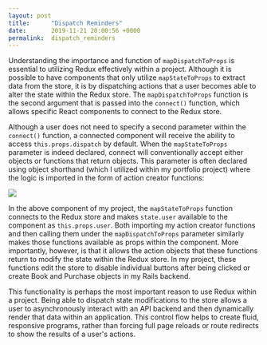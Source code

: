 ```yaml
---
layout: post
title:      "Dispatch Reminders"
date:       2019-11-21 20:00:56 +0000
permalink:  dispatch_reminders
---
```



Understanding the importance and function of `mapDispatchToProps` is essential to utilizing Redux effectively within a project. Although it is possible to have components that only utilize `mapStateToProps` to extract data from the store, it is by dispatching actions that a user becomes able to alter the state within the Redux store. The `mapDispatchToProps` function is the second argument that is passed into the `connect()` function, which allows specific React components to connect to the Redux store.

Although a user does not need to specify a second parameter within the `connect()` function, a connected component will receive the ability to access `this.props.dispatch` by default. When the `mapStateToProps` parameter is indeed declared, connect will conventionally accept either objects or functions that return objects. This parameter is often declared using object shorthand (which I utilized within my portfolio project) where the logic is imported in the form of action creator functions:

![](https://i.imgur.com/3cxywS8.png)

In the above component of my project, the `mapStateToProps` function connects to the Redux store and makes `state.user` available to the component as `this.props.user`. Both importing my action creator functions and then calling them under the `mapDispatchToProps` parameter similarly makes those functions available as props within the component. More importantly, however, is that it allows the action objects that these functions return to modify the state within the Redux store. In my project, these functions edit the store to disable individual buttons after being clicked or create Book and Purchase objects in my Rails backend.

This functionality is perhaps the most important reason to use Redux within a project. Being able to dispatch state modifications to the store allows a user to asynchronously interact with an API backend and then dynamically render that data within an application. This control flow helps to create fluid, responsive programs, rather than forcing full page reloads or route redirects to show the results of a user's actions. 
